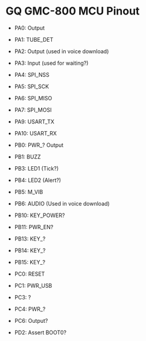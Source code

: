 # GQ GMC-800 MCU Pinout

* PA0: Output
* PA1: TUBE_DET
* PA2: Output (used in voice download)
* PA3: Input (used for waiting?)
* PA4: SPI_NSS
* PA5: SPI_SCK
* PA6: SPI_MISO
* PA7: SPI_MOSI
* PA9: USART_TX
* PA10: USART_RX

* PB0: PWR_? Output
* PB1: BUZZ
* PB3: LED1 (Tick?)
* PB4: LED2 (Alert?)
* PB5: M_VIB 
* PB6: AUDIO (Used in voice download)
* PB10: KEY_POWER?
* PB11: PWR_EN?
* PB13: KEY_?
* PB14: KEY_?
* PB15: KEY_?

* PC0: RESET
* PC1: PWR_USB
* PC3: ?
* PC4: PWR_?
* PC6: Output?

* PD2: Assert BOOT0?
